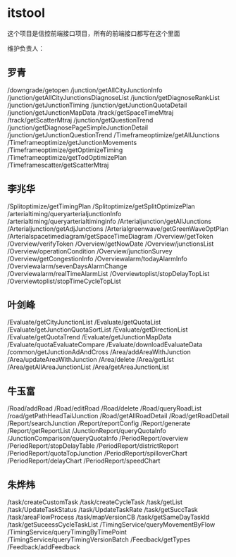 # itstool 

这个项目是信控前端接口项目，所有的前端接口都写在这个里面


维护负责人：

## 罗青
/downgrade/getopen
/junction/getAllCityJunctionInfo
/junction/getAllCityJunctionsDiagnoseList
/junction/getDiagnoseRankList
/junction/getJunctionTiming
/junction/getJunctionQuotaDetail
/junction/getJunctionMapData
/track/getSpaceTimeMtraj
/track/getScatterMtraj
/junction/getQuestionTrend
/junction/getDiagnosePageSimpleJunctionDetail
/junction/getJunctionQuestionTrend
/Timeframeoptimize/getAllJunctions
/Timeframeoptimize/getJunctionMovements
/Timeframeoptimize/getOptimizeTiming
/Timeframeoptimize/getTodOptimizePlan
/Timeframescatter/getScatterMtraj


## 李兆华
/Splitoptimize/getTimingPlan
/Splitoptimize/getSplitOptimizePlan
/arterialtiming/queryarterialjunctionInfo
/arterialtiming/queryarterialtiminginfo
/Arterialjunction/getAllJunctions
/Arterialjunction/getAdjJunctions
/Arterialgreenwave/getGreenWaveOptPlan
/Arterialspacetimediagram/getSpaceTimeDiagram
/Overview/getToken
/Overview/verifyToken
/Overview/getNowDate
/Overview/junctionsList
/Overview/operationCondition
/Overview/junctionSurvey
/Overview/getCongestionInfo
/Overviewalarm/todayAlarmInfo
/Overviewalarm/sevenDaysAlarmChange
/Overviewalarm/realTimeAlarmList
/Overviewtoplist/stopDelayTopList
/Overviewtoplist/stopTimeCycleTopList

## 叶剑峰
/Evaluate/getCityJunctionList
/Evaluate/getQuotaList
/Evaluate/getJunctionQuotaSortList
/Evaluate/getDirectionList
/Evaluate/getQuotaTrend
/Evaluate/getJunctionMapData
/Evaluate/quotaEvaluateCompare
/Evaluate/downloadEvaluateData
/common/getJunctionAdAndCross
/Area/addAreaWithJunction
/Area/updateAreaWithJunction
/Area/delete
/Area/getList
/Area/getAllAreaJunctionList
/Area/getAreaJunctionList

## 牛玉富
/Road/addRoad
/Road/editRoad
/Road/delete
/Road/queryRoadList
/road/getPathHeadTailJunction
/Road/getAllRoadDetail
/Road/getRoadDetail
/Report/searchJunction
/Report/reportConfig
/Report/generate
/Report/getReportList
/JunctionReport/queryQuotaInfo
/JunctionComparison/queryQuotaInfo
/PeriodReport/overview
/PeriodReport/stopDelayTable
/PeriodReport/districtReport
/PeriodReport/quotaTopJunction
/PeriodReport/spilloverChart
/PeriodReport/delayChart
/PeriodReport/speedChart

## 朱烨炜
/task/createCustomTask
/task/createCycleTask
/task/getList
/task/UpdateTaskStatus
/task/UpdateTaskRate
/task/getSuccTask
/task/areaFlowProcess
/task/mapVersionCB
/task/getSameDayTaskId
/task/getSuceessCycleTaskList
/TimingService/queryMovementByFlow
/TimingService/queryTimingByTimePoint
/TimingService/queryTimingVersionBatch
/Feedback/getTypes
/Feedback/addFeedback